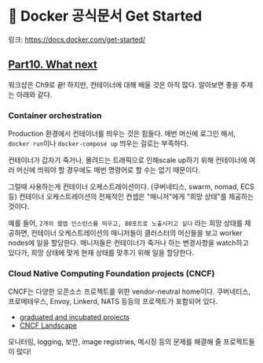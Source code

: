 # 🐳 Docker 공식문서 Get Started

링크: https://docs.docker.com/get-started/

## [Part10. What next](https://docs.docker.com/get-started/11_what_next/)

워크샵은 Ch9로 끝! 하지만, 컨테이너에 대해 배울 것은 아직 많다. 알아보면 좋을 주제는 아래와 같다.

### Container orchestration

Production 환경에서 컨테이너를 띄우는 것은 힘들다. 매번 머신에 로그인 해서, `docker run`이나 `docker-compose up` 띄우는 걸로는 부족하다.

컨테이너가 갑자기 죽거나, 몰려드는 트래픽으로 인해scale up하기 위해 컨테이너에 여러 머신에 띄워야 할 경우에도 매번 명령어로 할 수는 없기 때문이다.

그럴때 사용하는게 컨테이너 오케스트레이션이다. (쿠버네티스, swarm, nomad, ECS 등) 컨테이너 오케스트레이션의 전체적인 컨셉은 "매니저"에게 "희망 상태"를 제공하는 것이다.

예를 들어, `2개의 웹앱 인스턴스를 띄우고, 80포트로 노출시키고 싶다` 라는 희망 상태를 제공하면, 컨테이너 오케스트레이션의 매니저들이 클러스터의 머신들을 보고 worker nodes에 일을 할당한다. 매니저들은 컨테이너가 죽거나 하는 변경사항을 watch하고 있다가, 희망 상태에 맞게 현재 상태를 맞추기 위해 일을 할당한다.

### Cloud Native Computing Foundation projects (CNCF)

CNCF는 다양한 오픈소스 프로젝트를 위한 vendor-neutral home이다. 쿠버네티스, 프로메테우스, Envoy, Linkerd, NATS 등등의 프로젝트가 포함되어 있다.

- [graduated and incubated projects](https://www.cncf.io/projects/)
- [CNCF Landscape](https://landscape.cncf.io/)

모니터링, logging, 보안, image registries, 메시징 등의 문제를 해결해 줄 프로젝트들이 많다!

